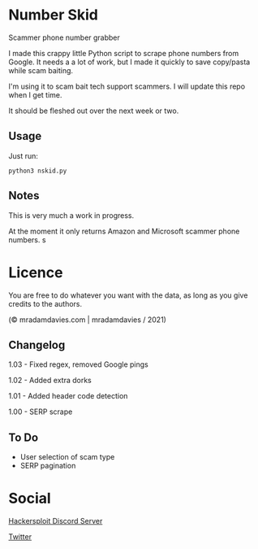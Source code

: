 # Number Skid
Scammer phone number grabber

I made this crappy little Python script to scrape phone numbers from Google. It needs a a lot of work, but I made it quickly to save copy/pasta while scam baiting.

I'm using it to scam bait tech support scammers. I will update this repo when I get time. 

It should be fleshed out over the next week or two. 



## Usage
Just run:

`python3 nskid.py`



## Notes
This is very much a work in progress. 

At the moment it only returns Amazon and Microsoft scammer phone numbers. s


# Licence
You are free to do whatever you want with the data, as long as you give credits to the authors.

(© mradamdavies.com | mradamdavies / 2021)


## Changelog
1.03 - Fixed regex, removed Google pings

1.02 - Added extra dorks

1.01 - Added header code detection

1.00 - SERP scrape


## To Do
* User selection of scam type
* SERP pagination


# Social
[Hackersploit Discord Server](https://discord.gg/hackersploit)

[Twitter](https://twitter.com/mradamdavies)
